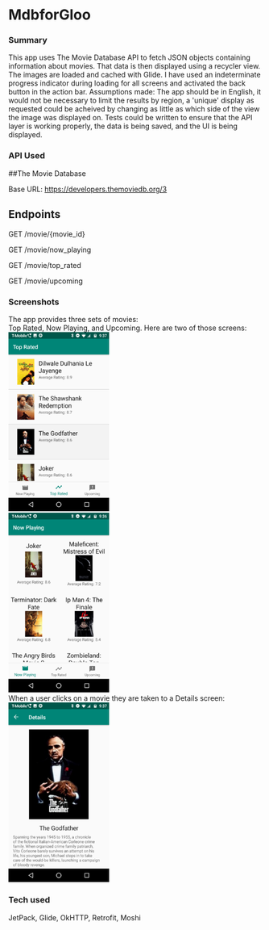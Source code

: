 # MdbforGloo

### Summary

This app uses The Movie Database API to fetch JSON objects containing information about movies. That data is then displayed using a recycler view. The images are loaded and cached with Glide. 
I have used an indeterminate progress indicator during loading for all screens and activated the back button in the action bar. Assumptions made: The app should be in English, it would not be necessary to
limit the results by region, a 'unique' display as requested could be acheived by changing as little as which side of the view the image was displayed on. Tests could be written to ensure that the API layer
is working properly, the data is being saved, and the UI is being displayed.  

### API Used

##The Movie Database

Base URL: https://developers.themoviedb.org/3

## Endpoints

GET
/movie/{movie_id}

GET
/movie/now_playing

GET
/movie/top_rated

GET
/movie/upcoming

### Screenshots

The app provides three sets of movies:  
Top Rated, Now Playing, and Upcoming. Here are two of those screens:  
<img src="images/TopRated.png" width="200">   
<img src="images/NowPlaying.png" width="200">  
When a user clicks on a movie they are taken to a Details screen:  
<img src="images/Details.png" width="200">  

### Tech used

JetPack, Glide, OkHTTP, Retrofit, Moshi
